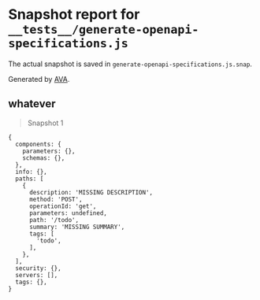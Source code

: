 # Snapshot report for `__tests__/generate-openapi-specifications.js`

The actual snapshot is saved in `generate-openapi-specifications.js.snap`.

Generated by [AVA](https://avajs.dev).

## whatever

> Snapshot 1

    {
      components: {
        parameters: {},
        schemas: {},
      },
      info: {},
      paths: [
        {
          description: 'MISSING DESCRIPTION',
          method: 'POST',
          operationId: 'get',
          parameters: undefined,
          path: '/todo',
          summary: 'MISSING SUMMARY',
          tags: [
            'todo',
          ],
        },
      ],
      security: {},
      servers: [],
      tags: {},
    }
